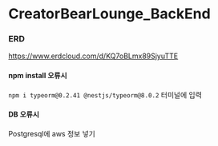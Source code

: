 # CreatorBearLounge_BackEnd

### ERD
https://www.erdcloud.com/d/KQ7oBLmx89SjyuTTE


#### npm install 오류시

`npm i typeorm@0.2.41 @nestjs/typeorm@8.0.2`
터미널에 입력

#### DB 오류시

Postgresql에 aws 정보 넣기
